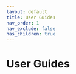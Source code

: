 ```yaml
---
layout: default
title: User Guides
nav_order: 1
nav_exclude: false
has_children: true
---
```


# User Guides
